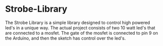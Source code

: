 # Strobe-Library
The Strobe Library is a simple library designed to control high powered led's in a unique way.
The actual project consists of two 10 watt led's that are connected to a mosfet.  The gate of the
mosfet is connected to pin 9 on the Arduino, and then the sketch has control over the led's.

